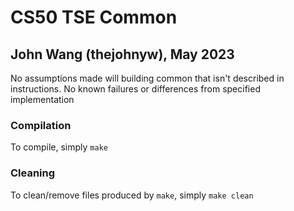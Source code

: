 # CS50 TSE Common
## John Wang (thejohnyw), May 2023

No assumptions made will building common that isn't described in instructions. No known failures or differences from specified implementation

### Compilation

To compile, simply `make`

### Cleaning

To clean/remove files produced by `make`, simply `make clean`
